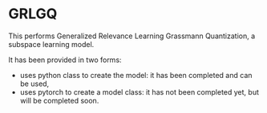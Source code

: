 # GRLGQ
This performs Generalized Relevance Learning Grassmann Quantization, a subspace learning model.

It has been provided in two forms:
- uses python class to create the model: it has been completed and can be used,
- uses pytorch to create a model class: it has not been completed yet, but will be completed soon.

### 
